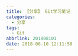 ```yaml
---
title: 【分享】 Git学习笔记
categories:
  - 分享
tags:
  - Git
abbrlink: 201808101
date: 2018-08-10 12:11:50
---
```


